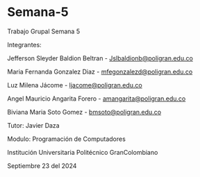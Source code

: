 # Semana-5
Trabajo Grupal Semana 5 

Integrantes: 

Jefferson Sleyder Baldion Beltran - Jslbaldionb@poligran.edu.co

Maria Fernanda Gonzalez Diaz - mfegonzalezd@poligran.edu.co

Luz Milena Jácome - ljacome@poligran.edu.co

Angel Mauricio Angarita Forero - amangarita@poligran.edu.co

Biviana Maria Soto Gomez - bmsoto@poligran.edu.co

Tutor: Javier Daza

Modulo: Programación de Computadores

Institución Universitaria Politécnico GranColombiano

Septiembre 23 del 2024
